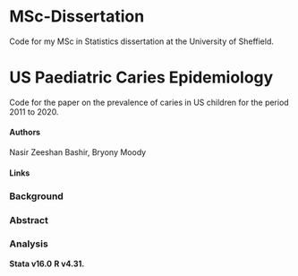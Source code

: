# MSc-Dissertation
Code for my MSc in Statistics dissertation at the University of Sheffield.

# US Paediatric Caries Epidemiology
Code for the paper on the prevalence of caries in US children for the period 2011 to 2020.

#### Authors
Nasir Zeeshan Bashir, Bryony Moody

#### Links                                             

### Background

### Abstract

### Analysis

**Stata v16.0**
**R v4.31.**
